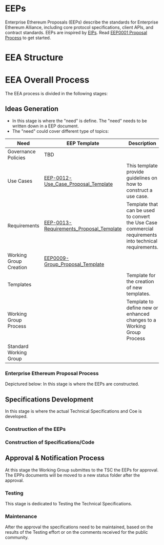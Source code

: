 # EEPs
Enterprise Ethereum Proposals (EEPs) describe the standards for Enterprise Ethereum Alliance, including core protocol specifications, client APIs, and contract standards. EEPs are inspired by [EIPs](https://github.com/ethereum/EIPs). Read [EEP0001 Proposal Process](draft/process/EEP0001-Proposal_Process.md) to get started.

# EEA Structure


# EEA Overall Process

The EEA process is divided in the following stages:
## Ideas Generation
 * In this stage is where the "need" is define. The "need" needs to be written down in a EEP document. 
 * The "need" could cover different type of topics:
 
 Need                          | EEP Template                           | Description
 ------------------------------|----------------------------------------|-------------------------------------------------------
 Governance Policies           | TBD                                    |
 Use Cases                     | [EEP-0012-Use_Case_Proposal_Template]()    | This template provide guidelines on how to construct a use case.
 Requirements                  | [EEP-0013-Requirements_Proposal_Template]()| Template that can be used to convert the Use Case commercial requirements into technical requirements.
 Working Group Creation        | [EEP0009-Group_Proposal_Template](draf/templates/EEP0009-Group_Proposal_Template.md) | 
 Templates                     | []()                                       | Template for the creation of new templates.
 Working Group Process         | []()                                       | Template to define new or enhanced changes to a Working Group Process
 Standard Working Group        | []()                                       |
 
 ### Enterprise Ethereum Proposal Process
 Depictured below:
 In this stage is where the EEPs are constructed. 

## Specifications Development
In this stage is where the actual Technical Specifications and Coe is developed.

### Construction of the EEPs
### Construction of Specifications/Code

## Approval & Notification Process
At this stage the Working Group submittes to the TSC the EEPs for approval.
The EPPs documents will be moved to a new status folder after the approval.

### Testing
This stage is dedicated to Testing the Technical Specifications.

### Maintenance
After the approval the specifications need to be maintained, based on the results of the Testing effort or on the comments received for the public community.
